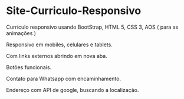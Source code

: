 # Site-Curriculo-Responsivo
Currículo responsivo usando BootStrap, HTML 5, CSS 3, AOS ( para as animações )

Responsivo em mobiles, celulares e tablets.

Com links externos abrindo em nova aba.

Botões funcionais.

Contato para Whatsapp com encaminhamento.

Endereço com API de google, buscando a localização.






